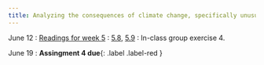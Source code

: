 ```yaml
---
title: Analyzing the consequences of climate change, specifically unusual/extreme weather phenomena.
---
```


June 12
: [Readings for week 5](#)
  : [5.8](#), [5.9](#)
: In-class group exercise 4.

June 19
: **Assingment 4 due**{: .label .label-red }